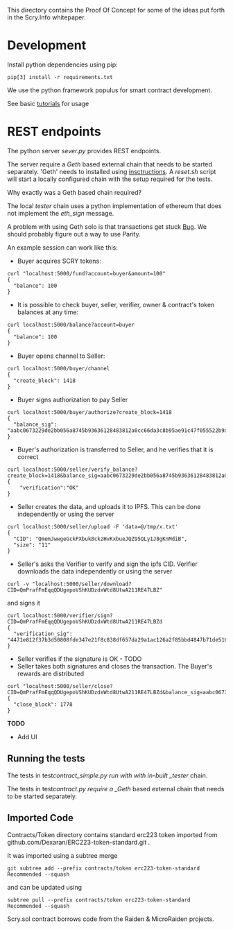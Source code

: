 This directory contains the Proof Of Concept for some of the ideas put forth in
the Scry.Info whitepaper.

# Development

Install python dependencies using pip:

```
pip[3] install -r requirements.txt
```

We use the python framework populus for smart contract development.

See basic [tutorials](http://populus.readthedocs.io/en/latest/tutorial.html) for
usage

# REST endpoints

The python server _sever.py_ provides REST endpoints.

The server require a _Geth_ based external chain that needs to be started
separately. 'Geth' needs to installed using
[insctructions](https://github.com/ethereum/go-ethereum/wiki/Building-Ethereum).
A _reset.sh_ script will start a locally configured chain with the setup
required for the tests.

Why exactly was a Geth based chain required?

The local _tester_ chain uses a python implementation of ethereum that does not
implement the _eth_sign_ message.

A problem with using Geth solo is that transactions get stuck
[Bug](https://github.com/ethereum/go-ethereum/issues/3694). We should probably
figure out a way to use Parity.

An example session can work like this:

* Buyer acquires SCRY tokens:

```
curl "localhost:5000/fund?account=buyer&amount=100"
{
  "balance": 100
}
```

* It is possible to check buyer, seller, verifier, owner & contract's token
  balances at any time:

```
curl localhost:5000/balance?account=buyer
{
  "balance": 100
}
```

* Buyer opens channel to Seller:

```
curl localhost:5000/buyer/channel
{
  "create_block": 1418
}
```

* Buyer signs authorization to pay Seller

```
curl localhost:5000/buyer/authorize?create_block=1418
{
  "balance_sig": "aabc0673229de2bb056a8745b93636128483812a0cc66da3c8b95ae91c47f055522b9a3d13f92ddb87d08319a2cd4b10d6b845b1b705391e7fa3f610b7f1f7d41b"
}
```

* Buyer's authorization is transferred to Seller, and he verifies that it is
  correct

```
curl localhost:5000/seller/verify_balance?create_block=1418&balance_sig=aabc0673229de2bb056a8745b93636128483812a0cc66da3c8b95ae91c47f055522b9a3d13f92ddb87d08319a2cd4b10d6b845b1b705391e7fa3f610b7f1f7d41b
{
    "verification":"OK"
}
```

* Seller creates the data, and uploads it to IPFS. This can be done
  independently or using the server

```
curl localhost:5000/seller/upload -F 'data=@/tmp/x.txt'
{
  "CID": "QmemJwwgeGckPXbuk8ckzHvKxbueJQZ95QLy1J8gKnMdiB",
  "size": "11"
}
```

* Seller's asks the Verifier to verify and sign the ipfs CID. Verifier downloads
  the data independently or using the server

```
curl -v "localhost:5000/seller/download?CID=QmPrafFmEqqQDUgepoVShKUDzdxWtd8UtwA211RE47LBZ"
```

and signs it

```
curl localhost:5000/verifier/sign?CID=QmPrafFmEqqQDUgepoVShKUDzdxWtd8UtwA211RE47LBZd
{
  "verification_sig": "4471e812f37b3d50808fde347e21f8c838df657da29a1ac126a2f85bbd4847b71de516f4ca8d2b26587f4ddc0ac2b78cf18cb03a12097800cbb281f26e5c2ada1b"
}
```

* Seller verifies if the signature is OK - TODO
* Seller takes both signatures and closes the transaction. The Buyer's rewards
  are distributed

```
curl "localhost:5000/seller/close?CID=QmPrafFmEqqQDUgepoVShKUDzdxWtd8UtwA211RE47LBZd&balance_sig=aabc0673229de2bb056a8745b93636128483812a0cc66da3c8b95ae91c47f055522b9a3d13f92ddb87d08319a2cd4b10d6b845b1b705391e7fa3f610b7f1f7d41b&verification_sig=4471e812f37b3d50808fde347e21f8c838df657da29a1ac126a2f85bbd4847b71de516f4ca8d2b26587f4ddc0ac2b78cf18cb03a12097800cbb281f26e5c2ada1b&create_block=1418"
{
  "close_block": 1778
}
```

**TODO**

* Add UI

## Running the tests

The tests in test*contract_simple.py run with with in-built _tester* chain.

The tests in test*contract.py require a _Geth* based external chain that needs
to be started separately.

## Imported Code

Contracts/Token directory contains standard erc223 token imported from
github.com/Dexaran/ERC223-token-standard.git .

It was imported using a subtree merge

```
git subtree add --prefix contracts/token erc223-token-standard Recommended --squash
```

and can be updated using

```
subtree pull --prefix contracts/token erc223-token-standard Recommended --squash
```

Scry.sol contract borrows code from the Raiden & MicroRaiden projects.
